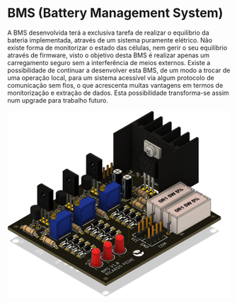 # BMS (Battery Management System)
A BMS desenvolvida terá a exclusiva tarefa de realizar o equilíbrio da bateria implementada,
através de um sistema puramente elétrico. Não existe forma de monitorizar o estado das células, nem gerir
o seu equilíbrio através de firmware, visto o objetivo desta BMS é realizar apenas um carregamento seguro
sem a interferência de meios externos. Existe a possibilidade de continuar a
desenvolver esta BMS, de um modo a trocar de uma operação local, para um sistema acessível via algum
protocolo de comunicação sem fios, o que acrescenta muitas vantagens em termos de monitorização e extração
de dados. Esta possibilidade transforma-se assim num upgrade para trabalho futuro.

<img src = 'pcb_cad_2.png' width = '900'>

